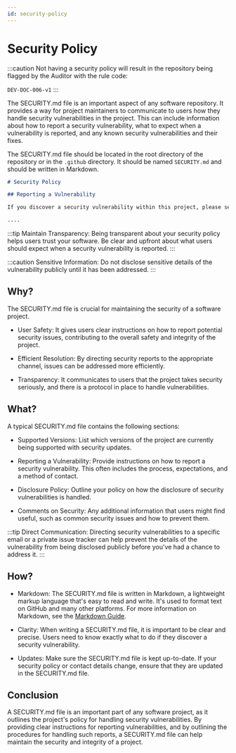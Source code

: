```yaml
---
id: security-policy
---
```


# Security Policy

:::caution
Not having a security policy will result in the repository being flagged by the Auditor with the rule code:

`DEV-DOC-006-v1`
:::

The SECURITY.md file is an important aspect of any software repository. It provides a way for project maintainers to communicate to users how they handle security vulnerabilities in the project. This can include information about how to report a security vulnerability, what to expect when a vulnerability is reported, and any known security vulnerabilities and their fixes.

The SECURITY.md file should be located in the root directory of the repository or in the `.github` directory. It should be named `SECURITY.md` and should be written in Markdown.

```markdown title="/SECURITY.md"
# Security Policy

## Reporting a Vulnerability

If you discover a security vulnerability within this project, please send an email to [Your Email]. All security vulnerabilities will be promptly addressed.

....
```

:::tip
Maintain Transparency: Being transparent about your security policy helps users trust your software. Be clear and upfront about what users should expect when a security vulnerability is reported.
:::

:::caution
Sensitive Information: Do not disclose sensitive details of the vulnerability publicly until it has been addressed.
:::

## Why?

The SECURITY.md file is crucial for maintaining the security of a software project.

- User Safety: It gives users clear instructions on how to report potential security issues, contributing to the overall safety and integrity of the project.

- Efficient Resolution: By directing security reports to the appropriate channel, issues can be addressed more efficiently.

- Transparency: It communicates to users that the project takes security seriously, and there is a protocol in place to handle vulnerabilities.

## What?

A typical SECURITY.md file contains the following sections:

- Supported Versions: List which versions of the project are currently being supported with security updates.

- Reporting a Vulnerability: Provide instructions on how to report a security vulnerability. This often includes the process, expectations, and a method of contact.

- Disclosure Policy: Outline your policy on how the disclosure of security vulnerabilities is handled.

- Comments on Security: Any additional information that users might find useful, such as common security issues and how to prevent them.

:::tip
Direct Communication: Directing security vulnerabilities to a specific email or a private issue tracker can help prevent the details of the vulnerability from being disclosed publicly before you've had a chance to address it.
:::

## How?

- Markdown: The SECURITY.md file is written in Markdown, a lightweight markup language that's easy to read and write. It's used to format text on GitHub and many other platforms. For more information on Markdown, see the [Markdown Guide](https://www.markdownguide.org/).

- Clarity: When writing a SECURITY.md file, it is important to be clear and precise. Users need to know exactly what to do if they discover a security vulnerability.

- Updates: Make sure the SECURITY.md file is kept up-to-date. If your security policy or contact details change, ensure that they are updated in the SECURITY.md file.

## Conclusion

A SECURITY.md file is an important part of any software project, as it outlines the project's policy for handling security vulnerabilities. By providing clear instructions for reporting vulnerabilities, and by outlining the procedures for handling such reports, a SECURITY.md file can help maintain the security and integrity of a project.
